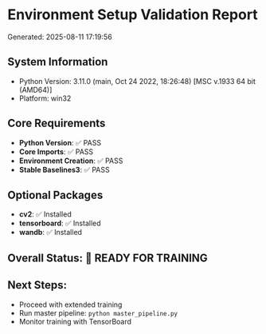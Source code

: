 # Environment Setup Validation Report
Generated: 2025-08-11 17:19:56

## System Information
- Python Version: 3.11.0 (main, Oct 24 2022, 18:26:48) [MSC v.1933 64 bit (AMD64)]
- Platform: win32

## Core Requirements
- **Python Version**: ✅ PASS
- **Core Imports**: ✅ PASS
- **Environment Creation**: ✅ PASS
- **Stable Baselines3**: ✅ PASS

## Optional Packages
- **cv2**: ✅ Installed
- **tensorboard**: ✅ Installed
- **wandb**: ✅ Installed

## Overall Status: 🎉 READY FOR TRAINING

## Next Steps:
- Proceed with extended training
- Run master pipeline: `python master_pipeline.py`
- Monitor training with TensorBoard
